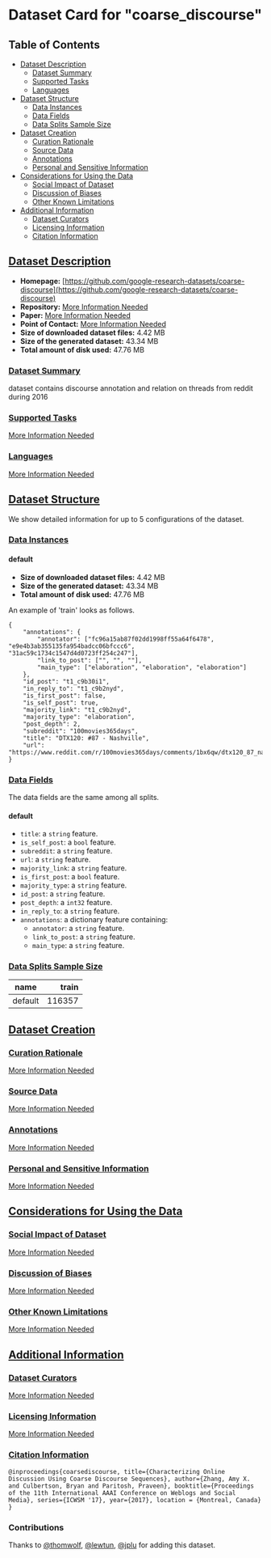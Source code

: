 ---
---

# Dataset Card for "coarse_discourse"

## Table of Contents
- [Dataset Description](#dataset-description)
  - [Dataset Summary](#dataset-summary)
  - [Supported Tasks](#supported-tasks)
  - [Languages](#languages)
- [Dataset Structure](#dataset-structure)
  - [Data Instances](#data-instances)
  - [Data Fields](#data-fields)
  - [Data Splits Sample Size](#data-splits-sample-size)
- [Dataset Creation](#dataset-creation)
  - [Curation Rationale](#curation-rationale)
  - [Source Data](#source-data)
  - [Annotations](#annotations)
  - [Personal and Sensitive Information](#personal-and-sensitive-information)
- [Considerations for Using the Data](#considerations-for-using-the-data)
  - [Social Impact of Dataset](#social-impact-of-dataset)
  - [Discussion of Biases](#discussion-of-biases)
  - [Other Known Limitations](#other-known-limitations)
- [Additional Information](#additional-information)
  - [Dataset Curators](#dataset-curators)
  - [Licensing Information](#licensing-information)
  - [Citation Information](#citation-information)

## [Dataset Description](#dataset-description)

- **Homepage:** [https://github.com/google-research-datasets/coarse-discourse](https://github.com/google-research-datasets/coarse-discourse)
- **Repository:** [More Information Needed](https://github.com/huggingface/datasets/blob/master/CONTRIBUTING.md#how-to-contribute-to-the-dataset-cards)
- **Paper:** [More Information Needed](https://github.com/huggingface/datasets/blob/master/CONTRIBUTING.md#how-to-contribute-to-the-dataset-cards)
- **Point of Contact:** [More Information Needed](https://github.com/huggingface/datasets/blob/master/CONTRIBUTING.md#how-to-contribute-to-the-dataset-cards)
- **Size of downloaded dataset files:** 4.42 MB
- **Size of the generated dataset:** 43.34 MB
- **Total amount of disk used:** 47.76 MB

### [Dataset Summary](#dataset-summary)

dataset contains discourse annotation and relation on threads from reddit during 2016

### [Supported Tasks](#supported-tasks)

[More Information Needed](https://github.com/huggingface/datasets/blob/master/CONTRIBUTING.md#how-to-contribute-to-the-dataset-cards)

### [Languages](#languages)

[More Information Needed](https://github.com/huggingface/datasets/blob/master/CONTRIBUTING.md#how-to-contribute-to-the-dataset-cards)

## [Dataset Structure](#dataset-structure)

We show detailed information for up to 5 configurations of the dataset.

### [Data Instances](#data-instances)

#### default

- **Size of downloaded dataset files:** 4.42 MB
- **Size of the generated dataset:** 43.34 MB
- **Total amount of disk used:** 47.76 MB

An example of 'train' looks as follows.
```
{
    "annotations": {
        "annotator": ["fc96a15ab87f02dd1998ff55a64f6478", "e9e4b3ab355135fa954badcc06bfccc6", "31ac59c1734c1547d4d0723ff254c247"],
        "link_to_post": ["", "", ""],
        "main_type": ["elaboration", "elaboration", "elaboration"]
    },
    "id_post": "t1_c9b30i1",
    "in_reply_to": "t1_c9b2nyd",
    "is_first_post": false,
    "is_self_post": true,
    "majority_link": "t1_c9b2nyd",
    "majority_type": "elaboration",
    "post_depth": 2,
    "subreddit": "100movies365days",
    "title": "DTX120: #87 - Nashville",
    "url": "https://www.reddit.com/r/100movies365days/comments/1bx6qw/dtx120_87_nashville/"
}
```

### [Data Fields](#data-fields)

The data fields are the same among all splits.

#### default
- `title`: a `string` feature.
- `is_self_post`: a `bool` feature.
- `subreddit`: a `string` feature.
- `url`: a `string` feature.
- `majority_link`: a `string` feature.
- `is_first_post`: a `bool` feature.
- `majority_type`: a `string` feature.
- `id_post`: a `string` feature.
- `post_depth`: a `int32` feature.
- `in_reply_to`: a `string` feature.
- `annotations`: a dictionary feature containing:
  - `annotator`: a `string` feature.
  - `link_to_post`: a `string` feature.
  - `main_type`: a `string` feature.

### [Data Splits Sample Size](#data-splits-sample-size)

| name  |train |
|-------|-----:|
|default|116357|

## [Dataset Creation](#dataset-creation)

### [Curation Rationale](#curation-rationale)

[More Information Needed](https://github.com/huggingface/datasets/blob/master/CONTRIBUTING.md#how-to-contribute-to-the-dataset-cards)

### [Source Data](#source-data)

[More Information Needed](https://github.com/huggingface/datasets/blob/master/CONTRIBUTING.md#how-to-contribute-to-the-dataset-cards)

### [Annotations](#annotations)

[More Information Needed](https://github.com/huggingface/datasets/blob/master/CONTRIBUTING.md#how-to-contribute-to-the-dataset-cards)

### [Personal and Sensitive Information](#personal-and-sensitive-information)

[More Information Needed](https://github.com/huggingface/datasets/blob/master/CONTRIBUTING.md#how-to-contribute-to-the-dataset-cards)

## [Considerations for Using the Data](#considerations-for-using-the-data)

### [Social Impact of Dataset](#social-impact-of-dataset)

[More Information Needed](https://github.com/huggingface/datasets/blob/master/CONTRIBUTING.md#how-to-contribute-to-the-dataset-cards)

### [Discussion of Biases](#discussion-of-biases)

[More Information Needed](https://github.com/huggingface/datasets/blob/master/CONTRIBUTING.md#how-to-contribute-to-the-dataset-cards)

### [Other Known Limitations](#other-known-limitations)

[More Information Needed](https://github.com/huggingface/datasets/blob/master/CONTRIBUTING.md#how-to-contribute-to-the-dataset-cards)

## [Additional Information](#additional-information)

### [Dataset Curators](#dataset-curators)

[More Information Needed](https://github.com/huggingface/datasets/blob/master/CONTRIBUTING.md#how-to-contribute-to-the-dataset-cards)

### [Licensing Information](#licensing-information)

[More Information Needed](https://github.com/huggingface/datasets/blob/master/CONTRIBUTING.md#how-to-contribute-to-the-dataset-cards)

### [Citation Information](#citation-information)

```
@inproceedings{coarsediscourse, title={Characterizing Online Discussion Using Coarse Discourse Sequences}, author={Zhang, Amy X. and Culbertson, Bryan and Paritosh, Praveen}, booktitle={Proceedings of the 11th International AAAI Conference on Weblogs and Social Media}, series={ICWSM '17}, year={2017}, location = {Montreal, Canada} }

```


### Contributions

Thanks to [@thomwolf](https://github.com/thomwolf), [@lewtun](https://github.com/lewtun), [@jplu](https://github.com/jplu) for adding this dataset.